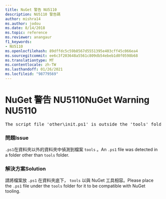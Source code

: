 ```yaml
---
title: NuGet 警告 NU5110
description: NU5110 警告碼
author: mishra14
ms.author: jodou
ms.date: 8/14/2018
ms.topic: reference
ms.reviewer: anangaur
f1_keywords:
- NU5110
ms.openlocfilehash: 89dffdc5c59b8567d5551395e403cff45c066ea4
ms.sourcegitcommit: ee6c3f203648a5561c809db54ebeb1d0f0598b68
ms.translationtype: MT
ms.contentlocale: zh-TW
ms.lasthandoff: 01/26/2021
ms.locfileid: "98779569"
---
```

# <a name="nuget-warning-nu5110"></a><span data-ttu-id="34fc6-103">NuGet 警告 NU5110</span><span class="sxs-lookup"><span data-stu-id="34fc6-103">NuGet Warning NU5110</span></span>
<pre>The script file 'other\init.ps1' is outside the 'tools' folder and hence will not be executed during installation of this package. Move it into the 'tools' folder.</pre>

### <a name="issue"></a><span data-ttu-id="34fc6-104">問題</span><span class="sxs-lookup"><span data-stu-id="34fc6-104">Issue</span></span>

<span data-ttu-id="34fc6-105">`.ps1`在資料夾以外的資料夾中偵測到檔案 `tools` 。</span><span class="sxs-lookup"><span data-stu-id="34fc6-105">An `.ps1` file was detected in a folder other than `tools` folder.</span></span>


### <a name="solution"></a><span data-ttu-id="34fc6-106">解決方案</span><span class="sxs-lookup"><span data-stu-id="34fc6-106">Solution</span></span>

<span data-ttu-id="34fc6-107">請將檔案放 `.ps1`  在資料夾底下， `tools` 以與 NuGet 工具相容。</span><span class="sxs-lookup"><span data-stu-id="34fc6-107">Please place the `.ps1`  file under the `tools` folder for it to be compatible with NuGet tooling.</span></span>

